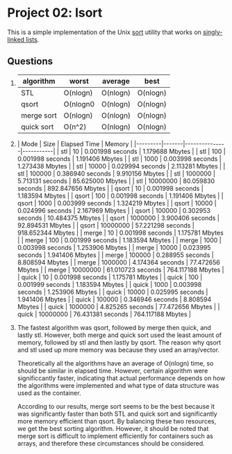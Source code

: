 Project 02: lsort
===================

This is a simple implementation of the Unix [sort] utility that works on
[singly-linked lists].

[sort]: http://man7.org/linux/man-pages/man1/sort.1.html
[singly-linked lists]: https://en.wikipedia.org/wiki/Linked_list#Singly_linked_lists


Questions
---------

1.    |  algorithm  |    worst   |  average   |    best    |
      |---|---|---|---|
      |     STL     |  O(nlogn)  |  O(nlogn)  |  O(nlogn)  | 
      |    qsort    |  O(nlogn0  |  O(nlogn)  |  O(nlogn)  | 
      |  merge sort |  O(nlogn)  |  O(nlogn)  |  O(nlogn)  |
      | quick sort  |  O(n^2)    |  O(nlogn)  |  O(nlogn)  |


2.  | Mode    | Size  | Elapsed Time  | Memory    |
|---------|-------|---------------|-----------|
| stl | 10 | 0.001998 seconds | 1.179688 Mbytes |
| stl | 100 | 0.001998 seconds | 1.191406 Mbytes |
| stl | 1000 | 0.003998 seconds | 1.273438 Mbytes |
| stl | 10000 | 0.029994 seconds | 2.113281 Mbytes |
| stl | 100000 | 0.386940 seconds | 9.910156 Mbytes |
| stl | 1000000 | 5.713131 seconds | 85.625000 Mbytes |
| stl | 10000000 | 80.059830 seconds | 892.847656 Mbytes |
| qsort | 10 | 0.001998 seconds | 1.183594 Mbytes |
| qsort | 100 | 0.001998 seconds | 1.191406 Mbytes |
| qsort | 1000 | 0.003999 seconds | 1.324219 Mbytes |
| qsort | 10000 | 0.024996 seconds | 2.167969 Mbytes |
| qsort | 100000 | 0.302953 seconds | 10.484375 Mbytes |
| qsort | 1000000 | 3.900406 seconds | 92.894531 Mbytes |
| qsort | 10000000 | 57.221298 seconds | 918.652344 Mbytes |
| merge | 10 | 0.001998 seconds | 1.175781 Mbytes |
| merge | 100 | 0.001999 seconds | 1.183594 Mbytes |
| merge | 1000 | 0.003998 seconds | 1.253906 Mbytes |
| merge | 10000 | 0.023995 seconds | 1.941406 Mbytes |
| merge | 100000 | 0.288955 seconds | 8.808594 Mbytes |
| merge | 1000000 | 4.174364 seconds | 77.472656 Mbytes |
| merge | 10000000 | 61.010723 seconds | 764.117188 Mbytes |
| quick | 10 | 0.001998 seconds | 1.175781 Mbytes |
| quick | 100 | 0.001999 seconds | 1.183594 Mbytes |
| quick | 1000 | 0.003998 seconds | 1.253906 Mbytes |
| quick | 10000 | 0.025995 seconds | 1.941406 Mbytes |
| quick | 100000 | 0.346946 seconds | 8.808594 Mbytes |
| quick | 1000000 | 4.825265 seconds | 77.472656 Mbytes |
| quick | 10000000 | 76.431381 seconds | 764.117188 Mbytes |

3. The fastest algorithm was qsort, followed by merge then quick, and lastly stl. However, both merge and quick sort used the least amount of memory, followed by stl and then lastly by qsort. The reason why qsort and stl used up more memory was because they used an array/vector. 

    Theoretically all the algorithms have an average of O(nlogn) time, so should be similar in elapsed time. However, certain algorithm were significcantly faster, indicating that actual performance depends on how the algorithms were implemented and what type of data structure was used as the container.

    According to our results, merge sort seems to be the best because it was significantly faster than both STL and quick sort and significantly more memory efficient than qsort. By balancing these two resources, we get the best sorting algorithm. However, it should be noted that merge sort is difficult to implement efficiently for containers such as arrays, and therefore these circumstances should be considered.
